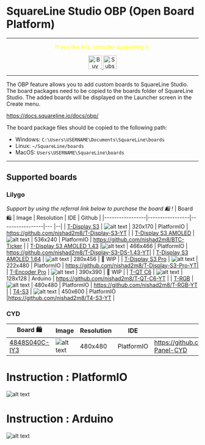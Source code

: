 
# SquareLine Studio OBP (Open Board Platform)


---
<p align="center">
  <span style="color: yellow;">If you like this, consider supporting it:</span>
</p>

<p align="center">
  <a href="https://www.buymeacoffee.com/nishad2m8" target="_blank">
    <img src="https://cdn.buymeacoffee.com/buttons/v2/default-yellow.png" alt="Buy Me a Coffee" style="height: 35px;">
  </a>
  <a href="https://www.youtube.com/channel/UCV_35rUyf4N5mHZXaxaFKiQ" target="_blank">
    <img src="https://img.shields.io/badge/Subscribe%20on%20YouTube-FF0000?style=flat&logo=youtube" alt="Subscribe on YouTube" style="height: 35px;">
  </a>
</p>

---
The OBP feature allows you to add custom boards to SquareLine Studio. The board packages need to be copied to the boards folder of SquareLine Studio. The added boards will be displayed on the Launcher screen in the Create menu.

https://docs.squareline.io/docs/obp/ 

The board package files should be copied to the following path:

- Windows: ```C:\Users\USERNAME\Documents\SquareLine\boards```
- Linux: ```~/SquareLine/boards```
- MacOS: ```Users\USERNAME\SquareLine\boards```

---

## Supported boards

### Lilygo
_Support  by using the referral link below to purchase the board 🛍️ !_
| Board 🛍️ | Image | Resolution | IDE | Github |
|-----------------|-----------------|-----------------|--- |--|
| [T-Display S3](https://s.click.aliexpress.com/e/_EyapYZJ)  | ![alt text](Lilygo/t-display-s3/t-display-s3.png) | 320x170  | PlatformIO | https://github.com/nishad2m8/T-Display-S3-YT |
| [T-Display S3 AMOLED](https://s.click.aliexpress.com/e/_EJvcv3n)  | ![alt text](Lilygo/t-display-s3-amoled/t-display-s3-amoled.png) | 536x240  | PlatformIO | https://github.com/nishad2m8/BTC-Ticker |
| [T-Display S3 AMOLED 1.43](https://s.click.aliexpress.com/e/_oo8DcLv)  |![alt text](Lilygo/t-display-s3-amoled-1.43/t-display-s3-amoled-1.43.png) | 466x466  | PlatformIO | https://github.com/nishad2m8/T-Display-S3-DS-1.43-YT|
| [T-Display S3 AMOLED 1.64](https://s.click.aliexpress.com/e/_oFH1351)  | ![alt text](00-Assets/t-display-s3-amoled-1.64.png) | 280x456  | 🚧 WIP | 
| [T-Display S3 Pro](https://s.click.aliexpress.com/e/_onH08Ub)  | ![alt text](Lilygo/t-display-s3-pro/t-display-s3-pro.png) | 222x480  | PlatformIO | https://github.com/nishad2m8/T-Display-S3-Pro-YT|
| [T-Encoder Pro](https://s.click.aliexpress.com/e/_mOAGaVW)  | ![alt text](00-Assets/t-encoder-pro.png) | 390x390  | 🚧 WIP | 
| [T-QT C6](https://s.click.aliexpress.com/e/_DEoEopt)  | ![alt text](Lilygo/t-qt-c6/t-qt-c6.png) | 128x128  | Arduino | https://github.com/nishad2m8/T-QT-C6-YT |
| [T-RGB](https://s.click.aliexpress.com/e/_oDt7iPZ)  | ![alt text](Lilygo/t-rgb/t-rgb.png) | 480x480  | PlatformIO | https://github.com/nishad2m8/T-RGB-YT |
| [T4-S3](https://s.click.aliexpress.com/e/_EwYC7m9)  | ![alt text](Lilygo/t4-s3/t4-s3.png) | 450x600  | PlatformIO |https://github.com/nishad2m8/T4-S3-YT |

### CYD

| Board 🛍️ | Image | Resolution | IDE | Github |
|-----------------|-----------------|-----------------|--- |---|
|[4848S040C-IY3](https://s.click.aliexpress.com/e/_EQ3RBgD)| ![alt text](<Display Panel CYD/4848S040C-IY3/4848S040C-IY3.png>) | 480x480 |PlatformIO |https://github.com/nishad2m8/Display-Panel-CYD|



# Instruction : PlatformIO

![alt text](00-Assets/Instruction.png)

# Instruction : Arduino

![alt text](00-Assets/Instruction-Arduino.png)